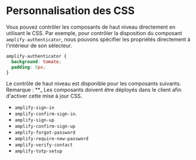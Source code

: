 # Personnalisation des CSS

Vous pouvez contrôler les composants de haut niveau directement en utilisant le CSS. Par exemple, pour contrôler la disposition du composant `amplify-authenticator`, nous pouvons spécifier les propriétés directement à l'intérieur de son sélecteur.

```css
amplify-authenticator {
  background: tomato;
  padding: 5px;
}
```

Le contrôle de haut niveau est disponible pour les composants suivants. Remarque : \*\*\_ Les composants doivent être déployés dans le client afin d'activer cette mise à jour CSS.

- `amplify-sign-in`
- `amplify-confirm-sign-in`.
- `amplify-sign-up`
- `amplify-confirm-sign-up`
- `amplify-forgot-password`
- `amplify-require-new-password`
- `amplify-verify-contact`
- `amplify-totp-setup`
